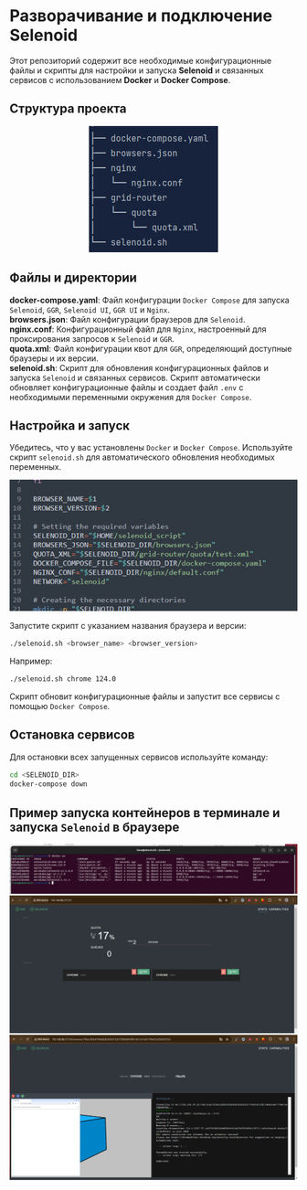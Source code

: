 # Разворачивание и подключение Selenoid

Этот репозиторий содержит все необходимые конфигурационные файлы и скрипты для настройки и запуска **Selenoid** и связанных
сервисов с использованием **Docker** и **Docker Compose**.

## Структура проекта
<p align="center">
      <img title="structure" src="media/structure.png" alt="structure">
</p>

## Файлы и директории
**docker-compose.yaml**: Файл конфигурации `Docker Compose` для запуска `Selenoid`, `GGR`, `Selenoid UI`, `GGR UI` и `Nginx`.   
**browsers.json**: Файл конфигурации браузеров для `Selenoid`.  
**nginx.conf**: Конфигурационный файл для `Nginx`, настроенный для проксирования запросов к `Selenoid` и `GGR`.  
**quota.xml**: Файл конфигурации квот для `GGR`, определяющий доступные браузеры и их версии.   
**selenoid.sh**: Скрипт для обновления конфигурационных файлов и запуска `Selenoid` и связанных сервисов.
Скрипт автоматически обновляет конфигурационные файлы и создает файл `.env` с необходимыми переменными 
окружения для `Docker Compose`.

## Настройка и запуск
Убедитесь, что у вас установлены `Docker` и `Docker Compose`. Используйте скрипт `selenoid.sh` для автоматического 
обновления необходимых переменных.

<p align="center">
      <img title="selenoid.sh" src="media/variables.png" alt="selenoid.sh">
</p>

Запустите скрипт с указанием названия браузера и версии: 

```bash
./selenoid.sh <browser_name> <browser_version>
```
Например:

```bash
./selenoid.sh chrome 124.0
```
Скрипт обновит конфигурационные файлы и запустит все сервисы с помощью `Docker Compose`.

## Остановка сервисов
Для остановки всех запущенных сервисов используйте команду:

```bash
cd <SELENOID_DIR>
docker-compose down
```

## Пример запуска контейнеров в терминале и запуска `Selenoid` в браузере
<p align="center">
    <img title="selenoid" src="media/terminal.png" alt="selenoid">
    <img title="selenoid" src="media/selenoid1.png" alt="selenoid">
    <img title="selenoid" src="media/selenoid2.png" alt="selenoid">
</p>
